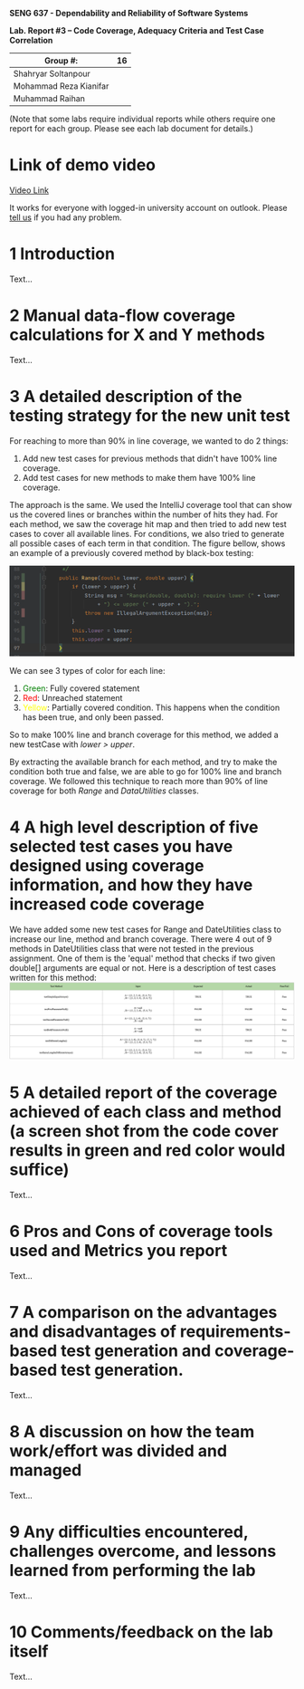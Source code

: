 **SENG 637 - Dependability and Reliability of Software Systems**

**Lab. Report #3 – Code Coverage, Adequacy Criteria and Test Case Correlation**

| Group \#:              | 16  |
|------------------------|-----|
| Shahryar Soltanpour    |     |
| Mohammad Reza Kianifar |     |
| Muhammad Raihan        |     |

(Note that some labs require individual reports while others require one report
for each group. Please see each lab document for details.)

# Link of demo video

[Video Link](TODO://add-here-the-link-of-the-video)

It works for everyone with logged-in university account on outlook. Please [tell us](mailto:mohammadreza.kianifa@ucalgary.ca) if you had any problem.

# 1 Introduction

Text…

# 2 Manual data-flow coverage calculations for X and Y methods

Text…

# 3 A detailed description of the testing strategy for the new unit test

For reaching to more than 90% in line coverage, we wanted to do 2 things: 
1. Add new test cases for previous methods that didn't have 100% line coverage.
2. Add test cases for new methods to make them have 100% line coverage.

The approach is the same. We used the IntelliJ coverage tool that can show us the covered lines or branches within the 
number of hits they had. For each method, we saw the coverage hit map and then tried to add new test cases to cover all 
available lines. For conditions, we also tried to generate all possible cases of each term in that condition. The figure
bellow, shows an example of a previously covered method by black-box testing:

![Figure 1: An example of non-covered method](media/coverage-example.png)

We can see 3 types of color for each line:
1. <span style="color:green">Green</span>: Fully covered statement
2. <span style="color:red">Red</span>: Unreached statement
3. <span style="color:yellow">Yellow</span>: Partially covered condition. This happens when the condition has been true,
and only been passed.

So to make 100% line and branch coverage for this method, we added a new testCase with <i>lower > upper</i>.

By extracting the available branch for each method, and try to make the condition both true and false, we are able to go
for 100% line and branch coverage. We followed this technique to reach more than 90% of line coverage for both 
<i>Range</i> and <i>DataUtilities</i> classes.

# 4 A high level description of five selected test cases you have designed using coverage information, and how they have increased code coverage

We have added some new test cases for Range and DateUtilities class to increase our line, method and branch coverage. There were 4 out of 9 methods in DateUtilities class that were not tested in the previous assignment. One of them is the 'equal' method that checks if two given double[] arguments are equal or not. Here is a description of test cases written for this method:
![img_1.png](media/equal_testcases.png)
# 5 A detailed report of the coverage achieved of each class and method (a screen shot from the code cover results in green and red color would suffice)

Text…

# 6 Pros and Cons of coverage tools used and Metrics you report

Text…

# 7 A comparison on the advantages and disadvantages of requirements-based test generation and coverage-based test generation.

Text…

# 8 A discussion on how the team work/effort was divided and managed

Text…

# 9 Any difficulties encountered, challenges overcome, and lessons learned from performing the lab

Text…

# 10 Comments/feedback on the lab itself

Text…
